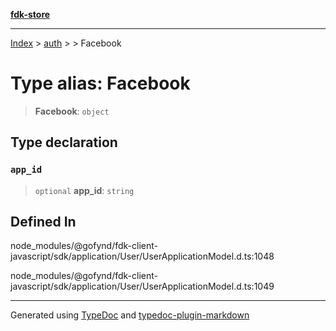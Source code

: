 [**fdk-store**](../../../README.md)
***

[Index](../../../API.md) > [auth](../../README.md) > [<internal>](../README.md) > Facebook

# Type alias: Facebook

> **Facebook**: `object`

## Type declaration

### `app_id`

> `optional` **app\_id**: `string`

## Defined In

node\_modules/@gofynd/fdk-client-javascript/sdk/application/User/UserApplicationModel.d.ts:1048

node\_modules/@gofynd/fdk-client-javascript/sdk/application/User/UserApplicationModel.d.ts:1049

***
Generated using [TypeDoc](https://typedoc.org/) and [typedoc-plugin-markdown](https://www.npmjs.com/package/typedoc-plugin-markdown)
